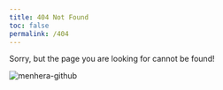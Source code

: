 ```yaml
---
title: 404 Not Found
toc: false
permalink: /404
---
```

<style type="text/css">
.center {
		text-align: center;
		height: 2.5em;
		font-weight: bold;
	}
</style>
Sorry, but the page you are looking for cannot be found!

![menhera-github](https://raw.githubusercontent.com/a-wing/Menhera-chan/master/from_tieba_yun_baidu/Menhera-chan/28.jpg)
